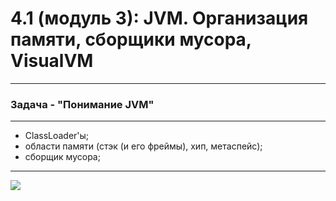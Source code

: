 # 4.1 (модуль 3): JVM. Организация памяти, сборщики мусора, VisualVM #
*** 
### Задача -  "Понимание JVM" ###
***
 - ClassLoader'ы;
 - области памяти (стэк (и его фреймы), хип, метаспейс);
 - сборщик мусора;
*** 
![](D:\Java\Core\JVM_lesson\1.jpg)